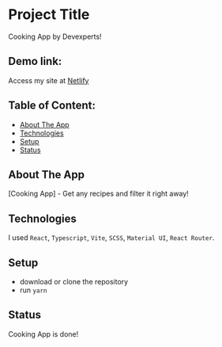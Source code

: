 # Project Title
Cooking App by Devexperts!

## Demo link:
Access my site at [Netlify](https://cookingdev.netlify.app/)

## Table of Content:

- [About The App](#about-the-app)
- [Technologies](#technologies)
- [Setup](#setup)
- [Status](#status)

## About The App
[Cooking App] - Get any recipes and filter it right away!

## Technologies
I used `React`, `Typescript`, `Vite`, `SCSS`, `Material UI`, `React Router`.

## Setup
- download or clone the repository
- run `yarn`

## Status
Cooking App is done!

